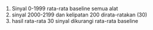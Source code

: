 1. Sinyal 0-1999 rata-rata baseline semua alat
2. sinyal 2000-2199 dan kelipatan 200 dirata-ratakan (30)
3. hasil rata-rata 30 sinyal dikurangi rata-rata baseline
